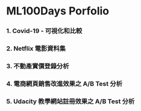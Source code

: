 # ML100Days Porfolio

### 1. Covid-19 - 可視化和比較
### 2. Netflix 電影資料集
### 3. 不動產實價登錄分析
### 4. 電商網頁銷售改進效果之 A/B Test 分析
### 5. Udacity 教學網站註冊效果之 A/B Test 分析
